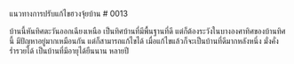 แนวทางการปรับแก้ไขฮวงจุ้ยบ้าน # 0013

บ้านนี้หันทิศตะวันออกเฉียงเหนือ เป็นทิศบ้านที่มีพื้นฐานที่ดี แต่ก็ต้องระวังในบางองศาทิศของบ้านทิศนี้ มีปัญหาอยู่มากเหมือนกัน แต่ก็สามารถแก้ไขได้ เมื่อแก้ไขแล้วก็จะเป็นบ้านที่ดีมากหลังหนึ่ง มั่งคั่งร่ำรวยได้ เป็นบ้านที่มีอายุได้ยืนนาน หลายปี
